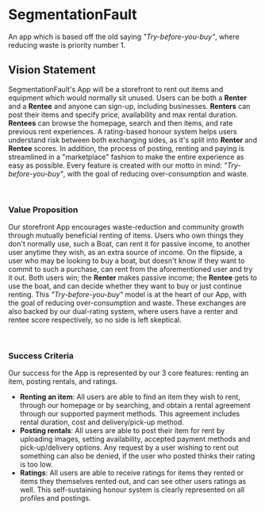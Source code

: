 # SegmentationFault

An app which is based off the old saying *"Try-before-you-buy"*, where reducing waste is priority number 1.

## Vision Statement
SegmentationFault's App will be a storefront to rent out items and equipment which would normally sit unused. Users can be both a **Renter** and a **Rentee** and anyone can sign-up, including businesses. **Renters** can post their items and specify price, availability and max rental duration. **Rentees** can browse the homepage, search and then items, and rate previous rent experiences. A rating-based honour system helps users understand risk between both exchanging sides, as it's split into **Renter** and **Rentee** scores. In addition, the process of posting, renting and paying is streamlined in a "marketplace" fashion to make the entire experience as easy as possible. Every feature is created with our motto in mind: *"Try-before-you-buy"*, with the goal of reducing over-consumption and waste.

</br>

### Value Proposition
Our storefront App encourages waste-reduction and community growth through mutually beneficial renting of items. Users who own things they don't normally use, such a Boat, can rent it for passive income, to another user anytime they wish, as an extra source of income. On the flipside, a user who may be looking to buy a boat, but doesn't know if they want to commit to such a purchase, can rent from the aforementioned user and try it out. Both users win; the **Renter** makes passive income; the **Rentee** gets to use the boat, and can decide whether they want to buy or just continue renting. This *"Try-before-you-buy"* model is at the heart of our App, with the goal of reducing over-consumption and waste. These exchanges are also backed by our dual-rating system, where users have a renter and rentee score respectively, so no side is left skeptical.

</br>

### Success Criteria
Our success for the App is represented by our 3 core features: renting an item, posting rentals, and ratings.
- **Renting an item**: All users are able to find an item they wish to rent, through our homepage or by searching, and obtain a rental agreement through our supported payment methods. This agreement includes rental duration, cost and delivery/pick-up method.
- **Posting rentals**: All users are able to post their item for rent by uploading images, setting availability, accepted payment methods and pick-up/delivery options. Any request by a user wishing to rent out something can also be denied, if the user who posted thinks their rating is too low.
- **Ratings**: All users are able to receive ratings for items they rented or items they themselves rented out, and can see other users ratings as well. This self-sustaining honour system is clearly represented on all profiles and postings.

